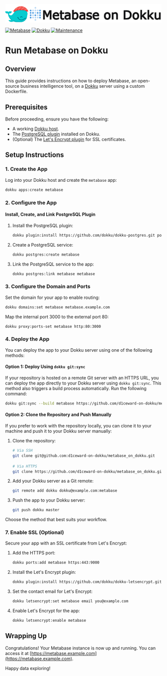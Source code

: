 ![](.github/images/repo_header.png)

[![Metabase](https://img.shields.io/badge/Metabase-0.56.12-blue.svg)](https://github.com/metabase/metabase/releases/tag/v0.56.12)
[![Dokku](https://img.shields.io/badge/Dokku-Repo-blue.svg)](https://github.com/dokku/dokku)
[![Maintenance](https://img.shields.io/badge/Maintained%3F-yes-green.svg)](https://github.com/d1ceward-on-dokku/minio_on_dokku/graphs/commit-activity)
# Run Metabase on Dokku

## Overview

This guide provides instructions on how to deploy Metabase, an open-source business intelligence tool, on a [Dokku](http://dokku.viewdocs.io/dokku/) server using a custom Dockerfile.

## Prerequisites

Before proceeding, ensure you have the following:

- A working [Dokku host](http://dokku.viewdocs.io/dokku/getting-started/installation/).
- The [PostgreSQL plugin](https://github.com/dokku/dokku-postgres) installed on Dokku.
- (Optional) The [Let's Encrypt plugin](https://github.com/dokku/dokku-letsencrypt) for SSL certificates.

## Setup Instructions

### 1. Create the App

Log into your Dokku host and create the `metabase` app:

```bash
dokku apps:create metabase
```

### 2. Configure the App

#### Install, Create, and Link PostgreSQL Plugin

1. Install the PostgreSQL plugin:

    ```bash
    dokku plugin:install https://github.com/dokku/dokku-postgres.git postgres
    ```

2. Create a PostgreSQL service:

    ```bash
    dokku postgres:create metabase
    ```

3. Link the PostgreSQL service to the app:

    ```bash
    dokku postgres:link metabase metabase
    ```

### 3. Configure the Domain and Ports

Set the domain for your app to enable routing:

```bash
dokku domains:set metabase metabase.example.com
```

Map the internal port 3000 to the external port 80:

```bash
dokku proxy:ports-set metabase http:80:3000
```

### 4. Deploy the App

You can deploy the app to your Dokku server using one of the following methods:

#### Option 1: Deploy Using `dokku git:sync`

If your repository is hosted on a remote Git server with an HTTPS URL, you can deploy the app directly to your Dokku server using `dokku git:sync`. This method also triggers a build process automatically. Run the following command:

```bash
dokku git:sync --build metabase https://github.com/d1ceward-on-dokku/metabase_on_dokku.git
```

#### Option 2: Clone the Repository and Push Manually

If you prefer to work with the repository locally, you can clone it to your machine and push it to your Dokku server manually:

1. Clone the repository:

    ```bash
    # Via SSH
    git clone git@github.com:d1ceward-on-dokku/metabase_on_dokku.git

    # Via HTTPS
    git clone https://github.com/d1ceward-on-dokku/metabase_on_dokku.git
    ```

2. Add your Dokku server as a Git remote:

    ```bash
    git remote add dokku dokku@example.com:metabase
    ```

3. Push the app to your Dokku server:

    ```bash
    git push dokku master
    ```

Choose the method that best suits your workflow.

### 7. Enable SSL (Optional)

Secure your app with an SSL certificate from Let's Encrypt:

1. Add the HTTPS port:

    ```bash
    dokku ports:add metabase https:443:9000
    ```

2. Install the Let's Encrypt plugin:

    ```bash
    dokku plugin:install https://github.com/dokku/dokku-letsencrypt.git
    ```

3. Set the contact email for Let's Encrypt:

    ```bash
    dokku letsencrypt:set metabase email you@example.com
    ```

4. Enable Let's Encrypt for the app:

    ```bash
    dokku letsencrypt:enable metabase
    ```

## Wrapping Up

Congratulations! Your Metabase instance is now up and running. You can access it at [https://metabase.example.com](https://metabase.example.com).

Happy data exploring!
